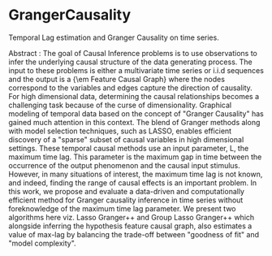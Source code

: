 # GrangerCausality
Temporal Lag estimation and Granger Causality on time series.

Abstract :
The goal of Causal Inference problems is to use observations to infer the underlying causal structure of the data generating process. The input to these problems is either a multivariate time series or i.i.d sequences and the output is a {\em Feature Causal Graph} where the nodes correspond to the variables and edges capture the direction of causality. For high dimensional data, determining the causal relationships becomes a challenging task because of the curse of dimensionality. Graphical modeling of temporal data based on the concept of "Granger Causality" has gained much attention in this context. The blend of Granger methods along with model selection techniques, such as LASSO, enables efficient discovery of a "sparse" subset of causal variables in high dimensional settings. These temporal causal methods use an input parameter, L, the maximum time lag. This parameter is the maximum gap in time between the occurrence of the output phenomenon and the causal input stimulus. However, in many situations of interest, the maximum time lag is not known, and indeed, finding the range of causal effects is an important problem. In this work, we propose and evaluate a data-driven and computationally efficient method for Granger causality inference in time series without foreknowledge of the maximum time lag parameter. We present two algorithms here viz. Lasso Granger++ and Group Lasso Granger++ which alongside inferring the hypothesis feature causal graph, also estimates a value of max-lag by balancing the trade-off between "goodness of fit" and "model complexity".

